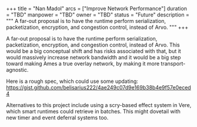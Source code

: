 +++
title = "Nan Madol"
arcs = ["Improve Network Performance"]
duration = "TBD"
manpower = "TBD"
owner = "TBD"
status = "Future"
description = """
A far-out proposal is to have the runtime perform serialization, packetization, encryption, and congestion control, instead of Arvo.
"""
+++

A far-out proposal is to have the runtime perform serialization, packetization, encryption, and congestion control, instead of Arvo.  This would be a big conceptual shift and has risks associated with that, but it would massively increase network bandwidth and it would be a big step toward making Ames a true overlay network, by making it more transport-agnostic.

Here is a rough spec, which could use some updating:
https://gist.github.com/belisarius222/4ae249c07d9e169b38b4e9f57e0eced4

Alternatives to this project include using a scry-based effect system in Vere, which smart runtimes could retrieve in batches.  This might dovetail with new timer and event deferral systems too.
